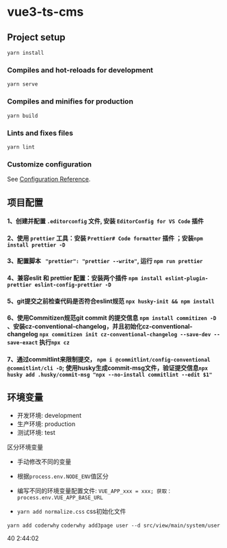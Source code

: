 # vue3-ts-cms

## Project setup
```
yarn install
```

### Compiles and hot-reloads for development
```
yarn serve
```

### Compiles and minifies for production
```
yarn build
```

### Lints and fixes files
```
yarn lint
```

### Customize configuration
See [Configuration Reference](https://cli.vuejs.org/config/).


## 项目配置
#### 1、创建并配置 `.editorconfig` 文件, 安装 `EditorConfig for VS Code` 插件
#### 2、使用 `prettier` 工具：安装 `Prettier# Code formatter` 插件 ；安装`npm install prettier -D`
#### 3、配置脚本 ` "prettier": "prettier --write"`, 运行 `npm run prettier`
#### 4、兼容eslit 和 prettier 配置：安装两个插件 `npm install eslint-plugin-prettier eslint-config-prettier -D`
#### 5、git提交之前检查代码是否符合eslint规范 `npx husky-init && npm install`
#### 6、使用Commitizen规范git commit 的提交信息 `npm install commitizen -D` 、安装cz-conventional-changelog，并且初始化cz-conventional-changelog `npx commitizen init cz-conventional-changelog --save-dev --save-exact`  执行`npx cz`
#### 7、通过commitlint来限制提交， `npm i @commitlint/config-conventional @commitlint/cli -D`; 使用husky生成commit-msg文件，验证提交信息`npx husky add .husky/commit-msg "npx --no-install commitlint --edit $1"`


## 环境变量
- 开发环境: development
- 生产环境: production
- 测试环境: test

区分环境变量
- 手动修改不同的变量
- 根据`process.env.NODE_ENV`值区分
- 编写不同的环境变量配置文件: `VUE_APP_xxx = xxx; 获取：process.env.VUE_APP_BASE_URL`

- `yarn add normalize.css` css初始化文件


`yarn add coderwhy`
`coderwhy add3page user --d src/view/main/system/user`

40  2:44:02
 